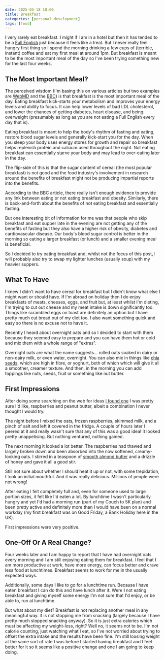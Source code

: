 ```yaml
---
date: 2025-05-18 18:00
title: Breakfast
categories: [personal development]
tags: [food]
---
```


I very rarely eat breakfast. I might if I am in a hotel but then it has tended to be a [Full English](https://en.wikipedia.org/wiki/Full_breakfast) just because it feels like a treat. But I never really feel hungry first thing so I spend the morning drinking a few cups of (terrible, instant) coffee and eat my first meal at around 1pm. But breakfast is meant to be the most important meal of the day so I've been trying something new for the last four weeks.

## The Most Important Meal?

The perceived wisdom (I'm basing this on various articles but two examples are [WebMD](https://www.webmd.com/food-recipes/breakfast-lose-weight) and the [BBC](https://www.bbc.co.uk/future/article/20181126-is-breakfast-good-for-your-health)) is that breakfast is the most important meal of the day. Eating breakfast kick-starts your metabolism and improves your energy levels and ability to focus. It can help lower levels of bad LDL cholesterol, and lower the chances of getting diabetes, heart disease, and being overweight (presumably as long as you are not eating a Full English every day that is).

Eating breakfast is meant to help the body's rhythm of fasting and eating, restore blood sugar levels and generally kick-start you for the day. When you sleep your body uses energy stores for growth and repair so breakfast helps replenish protein and calcium used throughout the night. Not eating breakfast can essentially starve your body and may lead to over-eating later in the day.

The flip-side of this is that the sugar content of cereal (the most popular breakfast) is not good and the food industry's involvement in research around the benefits of breakfast might not be producing impartial reports into the benefits.

According to the BBC article, there really isn't enough evidence to provide any link between eating or not eating breakfast and obesity. Similarly, there is back-and-forth about the benefits of not eating breakfast and essentially fasting.

But one interesting bit of information for me was that people who skip breakfast and eat supper late in the evening are not getting any of the benefits of fasting but they also have a higher risk of obesity, diabetes and cardiovascular disease. Our body's blood sugar control is better in the morning so eating a larger breakfast (or lunch) and a smaller evening meal is beneficial.

So I decided to try eating breakfast and, whilst not the focus of this post, I will probably also try to swap my lighter lunches (usually soup) with my heavier suppers.

## What To Have

I knew I didn't want to have cereal for breakfast but I didn't know what else I might want or should have. If I'm abroad on holiday then I do enjoy breakfasts of meats, cheeses, eggs, and fruit but, at least whilst I'm dieting, I'm trying to cut out cheese and my meat intake is down significantly too. Things like scrambled eggs on toast are definitely an option but I have pretty much cut bread out of my diet too. I also want something quick and easy so there is no excuse not to have it.

Recently I heard about overnight oats and so I decided to start with them because they seemed easy to prepare and you can have them hot or cold and mix them with a whole range of "extras".

Overnight oats are what the name suggests... rolled oats soaked in dairy or non-dairy milk, or even water, overnight. You can also mix in things like [chia seeds](https://en.wikipedia.org/wiki/Chia_seed), which are high in fibre, or yoghurt, both of which which will give it all a smoother, creamer texture. And then, in the morning you can add toppings like nuts, seeds, fruit or something like nut butter.

## First Impressions 

After doing some searching on the web for ideas [I found one](https://www.bbcgoodfood.com/recipes/pbj-overnight-oats) I was pretty sure I'd like, raspberries and peanut butter, albeit a combination I never thought I would try.

The night before I mixed the oats, frozen raspberries, skimmed milk, and a pinch of salt and left it covered in the fridge. A couple of hours later I peered at it and really wasn't sure that any of this was a good idea! It looked pretty unappetising. But nothing ventured, nothing gained.

The next morning it looked a lot better. The raspberries had thawed and largely broken down and been absorbed into the now softened, creamy-looking oats. I stirred in a teaspoon of [smooth almond butter](https://www.pipandnut.com/products/smooth-almond-butter-jar) and a drizzle of honey and gave it all a good stir.

Still not sure about whether I should heat it up or not, with some trepidation, I took an initial mouthful. And it was really delicious. Millions of people were not wrong!

After eating I felt completely full and, even for someone used to large portion sizes, it felt like I'd eaten a lot. By lunchtime I wasn't particularly hungry and yet I'd had a morning run (part of my Couch to 5K plan) and been pretty active and definitely more than I would have been on a normal workday (my first breakfast was on Good Friday, a Bank Holiday here in the UK). 

First impressions were very positive.

## One-Off Or A Real Change?

Four weeks later and I am happy to report that I have had overnight oats every morning and I am still enjoying eating them for breakfast. I feel that I am more productive at work, have more energy, can focus better and crave less food at lunchtimes. Breakfast seems to work for me in the usually expected ways.

Additionally, some days I like to go for a lunchtime run. Because I have eaten breakfast I can do this and have lunch after it. Were I not eating breakfast and giving myself some energy I'm not sure that I'd enjoy, or be able to, run at lunchtime.

But what about my diet? Breakfast is not replacing another meal in any meaningful way. It is not stopping me from snacking (largely because I have pretty much stopped snacking anyway). So it is just extra calories which must be affecting my weight-loss, right? Well no, it seems not to be. I'm not calorie counting, just watching what I eat, so I've not worried about trying to offset the extra intake and the results have been fine. I'm still loosing weight at the same sort of rate I was before I started having breakfast and I feel better for it so it seems like a positive change and one I am going to keep doing.

